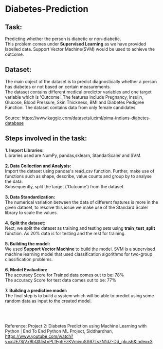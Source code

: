 # Diabetes-Prediction
## Task:
Predicting whether the person is diabetic or non-diabetic.</br>
This problem comes under <b>Supervised Learning</b> as we have provided labelled data. Support Vector Machine(SVM) would be used to achieve the outcome.
## Dataset:
The main object of the dataset is to predict diagnostically whether a person has diabetes or not based on certain measurements. <br/>
The dataset contains different medical predictor variables and one target variable which is 'Outcome'. The features include Pregnancy, insulin, Glucose, Blood Pressure, Skin Thickness, BMI and Diabetes Pedigree Function. The dataset contains data from only female candidates.</br></br>
Source: https://www.kaggle.com/datasets/uciml/pima-indians-diabetes-database
## Steps involved in the task:
<b>1. Import Libraries: </b><br/>
Libraries used are NumPy, pandas,sklearn, StandarScaler and SVM. </br><br/>
<b>2. Data Collection and Analysis: </b></br>
Import the dataset using pandas's read_csv function. Further, make use of functions such as shape, describe, value counts and group by to analyse the data.</br>
Subsequently, split the target ('Outcome') from the dataset.</br><br/>
<b>3. Data Standardization:</b></br>
The numerical variation between the data of different features is more in the given dataset, to resolve this issue we make use of the Standard Scaler library to scale the values.<br/><br/>
<b>4. Split the dataset: </b></br>
Next, we split the dataset as training and testing sets using <b>train_test_split</b> function. As 20% data is for testing and the rest for training.</br><br/>
<b>5. Building the model:</b></br>
We used <b>Support Vector Machine</b> to build the model. SVM is a supervised machine learning model that used classification algorithms for two-group classification problems. </br><br/>
<b>6. Model Evaluation: </b></br>
The accuracy Score for Trained data comes out to be: 78%<br/>
The accuracy Score for test data comes out to be: 77%<br/><br/>
<b>7. Building a predictive model: </b></br>
The final step is to build a system which will be able to predict using some random data as input to the created model.<br/><br/><br/><br/>

Reference: Project 2: Diabetes Prediction using Machine Learning with Python | End To End Python ML Project, 
Siddhardhan, https://www.youtube.com/watch?v=xUE7SjVx9bQ&list=PLfFghEzKVmjvuSA67LszN1dZ-Dd_pkus6&index=3
